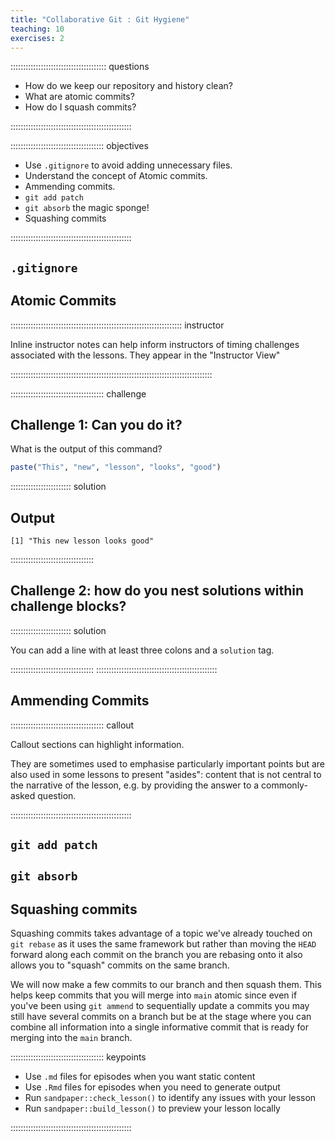 ```yaml
---
title: "Collaborative Git : Git Hygiene"
teaching: 10
exercises: 2
---
```


:::::::::::::::::::::::::::::::::::::: questions

- How do we keep our repository and history clean?
- What are atomic commits?
- How do I squash commits?

::::::::::::::::::::::::::::::::::::::::::::::::

::::::::::::::::::::::::::::::::::::: objectives

- Use `.gitignore` to avoid adding unnecessary files.
- Understand the concept of Atomic commits.
- Ammending commits.
- `git add patch`
- `git absorb` the magic sponge!
- Squashing commits

::::::::::::::::::::::::::::::::::::::::::::::::

## `.gitignore`



## Atomic Commits

:::::::::::::::::::::::::::::::::::::::::::::::::::::::::::::::::::: instructor

Inline instructor notes can help inform instructors of timing challenges
associated with the lessons. They appear in the "Instructor View"

::::::::::::::::::::::::::::::::::::::::::::::::::::::::::::::::::::::::::::::::

::::::::::::::::::::::::::::::::::::: challenge

## Challenge 1: Can you do it?

What is the output of this command?

```r
paste("This", "new", "lesson", "looks", "good")
```

:::::::::::::::::::::::: solution

## Output

```output
[1] "This new lesson looks good"
```

:::::::::::::::::::::::::::::::::

## Challenge 2: how do you nest solutions within challenge blocks?

:::::::::::::::::::::::: solution

You can add a line with at least three colons and a `solution` tag.

:::::::::::::::::::::::::::::::::
::::::::::::::::::::::::::::::::::::::::::::::::

## Ammending Commits

::::::::::::::::::::::::::::::::::::: callout

Callout sections can highlight information.

They are sometimes used to emphasise particularly important points
but are also used in some lessons to present "asides":
content that is not central to the narrative of the lesson,
e.g. by providing the answer to a commonly-asked question.

::::::::::::::::::::::::::::::::::::::::::::::::

## `git add patch`

## `git absorb`


## Squashing commits

Squashing commits takes advantage of a topic we've already touched on `git rebase` as it uses the same framework but
rather than moving the `HEAD` forward along each commit on the branch you are rebasing onto it also allows you to
"squash" commits on the same branch.

We will now make a few commits to our branch and then squash them. This helps keep commits that you will merge into
`main` atomic since even if you've been using `git ammend` to sequentially update a commits you may still have several
commits on a branch but be at the stage where you can combine all information into a single informative commit that is
ready for merging into the `main` branch.

::::::::::::::::::::::::::::::::::::: keypoints

- Use `.md` files for episodes when you want static content
- Use `.Rmd` files for episodes when you need to generate output
- Run `sandpaper::check_lesson()` to identify any issues with your lesson
- Run `sandpaper::build_lesson()` to preview your lesson locally

::::::::::::::::::::::::::::::::::::::::::::::::
